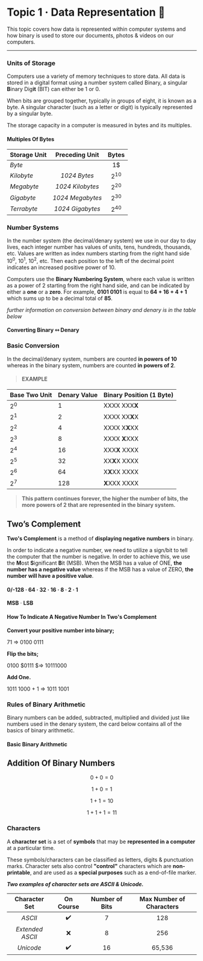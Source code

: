 # Topic 1 · Data Representation 💾

This topic covers how data is represented within computer systems and how binary is used to store our documents, photos & videos on our computers.

----

### Units of Storage

Computers use a variety of memory techniques to store data. All data is stored in a digital format using a number system called Binary, a singular **B**inary Dig**it** (BIT) can either be 1 or 0.

When bits are grouped together, typically in groups of eight, it is known as a byte. A singular character (such as a letter or digit) is typically represented by a singular byte.

The storage capacity in a computer is measured in bytes and its multiples.

#### Multiples Of Bytes

| **Storage Unit** | **Preceding Unit** | **Bytes** |
| :--------------- | :----------------: | :-------: |
| *Byte*           |                    | $1$$      |
| *Kilobyte*       | *1024 Bytes*       | $2^{10}$  |
| *Megabyte*       | *1024 Kilobytes*   | $2^{20}$  |
| *Gigabyte*       | *1024 Megabytes*   | $2^{30}$  |
| *Terrabyte*      | *1024 Gigabytes*   | $2^{40}$  |

### Number Systems

In the number system (the decimal/denary system) we use in our day to day lives, each integer number has values of units, tens, hundreds, thousands, etc. Values are written as index numbers starting from the right hand side $10^0$, $10^1$, $10^2$, etc. Then each position to the left of the decimal point indicates an increased positive power of 10.

Computers use the **Binary Numbering System**, where each value is written as a power of 2 starting from the right hand side, and can be indicated by either a **one** or a **zero**. For example, **0101 0101** is equal to **64 + 16 + 4 + 1** which sums up to be a decimal total of **85**.

*further information on conversion between binary and denary is in the table below*

#### Converting Binary ⇿ Denary

### Basic Conversion

In the decimal/denary system, numbers are counted **in powers of 10** whereas in the binary system, numbers are counted **in powers of 2**.

> #### EXAMPLE

| **Base Two Unit** | **Denary Value** | **Binary Position (1 Byte)** |
| :---------------- | ---------------- | ---------------------------- |
| $2^0$             | 1                | XXXX XXX**X**                |
| $2^1$             | 2                | XXXX XX**X**X                |
| $2^2$             | 4                | XXXX X**X**XX                |
| $2^3$             | 8                | XXXX **X**XXX                |
| $2^4$             | 16               | XXX**X** XXXX                |
| $2^5$             | 32               | XX**X**X XXXX                |
| $2^6$             | 64               | X**X**XX XXXX                |
| $2^7$             | 128              | **X**XXX XXXX                |

> **This pattern continues forever, the higher the number of bits, the more powers of 2 that are represented in the binary system.**

## Two’s Complement

**Two's Complement** is a method of **displaying negative numbers** in binary.

In order to indicate a negative number, we need to utilize a sign/bit to tell the computer that the number is negative. In order to achieve this, we use the **M**ost **S**ignificant **B**it (MSB).  When the MSB has a value of ONE, **the number has a negative value** whereas if the MSB has a value of ZERO, **the number will have a positive value**.

#### **0/-128**   ·   64   ·   32   ·   16   ·   8   ·   2   ·   **1**

**MSB** · **LSB**

#### **How To Indicate A Negative Number In Two's Complement**

**Convert your positive number into binary;**

$71$ ⇒ $0100$ $0111$

**Flip the bits;**

$0100$ $0111 $⇒ $1011$$1000$

**Add One.**

$1011$ $1000$ $+$ $1$ ⇒ $1011$ $1001$

### Rules of Binary Arithmetic

Binary numbers can be added, subtracted, multiplied and divided just like numbers used in the denary system, the card below contains all of the basics of binary arithmetic.

#### Basic Binary Arithmetic

## Addition Of Binary Numbers

$$0 + 0 = 0$$

$$1 + 0 = 1$$

$$1 + 1 = 10$$

$$1 + 1 + 1 = 11$$

### Characters

A **character set** is a set of **symbols** that may be **represented in a computer** at a particular time.

These symbols/characters can be classified as letters, digits & punctuation marks. Character sets also control **"control"** characters which are **non-printable**, and are used as a **special purposes** such as a end-of-file marker.

***Two examples of character sets are ASCII & Unicode.***

| **Character Set** | **On Course** | **Number of Bits** | **Max Number of Characters** |
| :---------------: | :-----------: | :----------------: | :--------------------------: |
| *ASCII*           | ✔️           | 7                  | 128                          |
| *Extended ASCII*  | ❌           | 8                  | 256                          |
| *Unicode*         | ✔️           | 16                 | 65,536                       |

